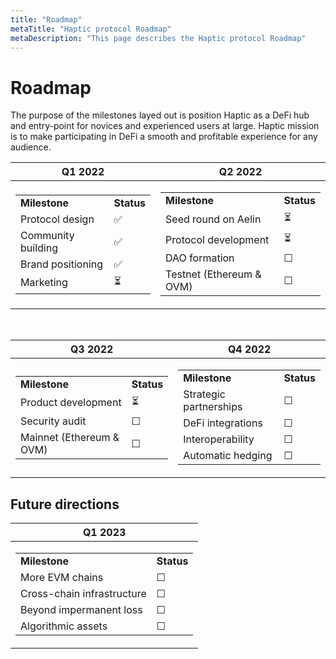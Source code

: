 ```yaml
---
title: "Roadmap"
metaTitle: "Haptic protocol Roadmap"
metaDescription: "This page describes the Haptic protocol Roadmap"
---
```


# Roadmap

The purpose of the milestones layed out is position Haptic as a DeFi hub and entry-point for novices and experienced users at large. Haptic mission is to make participating in DeFi a smooth and profitable experience for any audience. 

 

|  Q1 2022 | Q2 2022   |
|--| -----------------|
| <table>    <tr>    <td><b>Milestone</b></td><td><b>Status</b> </td>    </tr>    <tr>    <td>Protocol design  </td><td>✅</td>    </tr>    <tr>    <td> Community building   </td><td>✅</td>    </tr>    <tr>    <td> Brand positioning  </td><td>✅</td>    </tr>  <tr> <td>Marketing</td><td>⏳</td></tr>     </table> | <table>    <tr>    <td><b>Milestone</b></td><td><b>Status</b> </td>    </tr>    <tr>    <td> Seed round on Aelin  </td><td>⏳</td>    </tr>    <tr>    <td> Protocol development  </td><td>⏳</td>    </tr>    <tr>    <td> DAO formation  </td><td>☐</td>    </tr>     <tr>    <td> Testnet (Ethereum & OVM)  </td><td>☐</td>    </tr>        </table>                  |
<br />

|  Q3 2022 | Q4 2022   |
|--| -----------------|
|     <table>    <tr>    <td><b>Milestone</b></td><td><b>Status</b> </td>    </tr>    <tr>    <td> Product development </td><td>⏳</td>    </tr>    <tr>    <td> Security audit  </td><td>☐</td>    </tr>    <tr>    <td> Mainnet (Ethereum & OVM)  </td><td>☐</td>    </tr>           </table> | <table>    <tr>    <td><b>Milestone</b></td><td><b>Status</b> </td>    </tr> <tr>    <td> Strategic partnerships  </td><td>☐</td>    </tr>     <tr>    <td> DeFi integrations </td><td>☐</td>    </tr>    <tr>    <td> Interoperability  </td><td>☐</td>    </tr>    <tr>    <td> Automatic hedging  </td><td>☐</td>    </tr>         </table> |

## Future directions

|  Q1 2023 |
|--| 
| <table>    <tr>    <td><b>Milestone</b></td><td><b>Status</b> </td>    </tr>    <tr>    <td> More EVM chains </td><td>☐</td>    </tr>    <tr>    <td> Cross-chain infrastructure  </td><td>☐</td>    </tr>    <tr>    <td> Beyond impermanent loss  </td><td>☐</td>    </tr>     <tr>    <td> Algorithmic assets </td><td>☐</td>    </tr>       </table> |


<br />